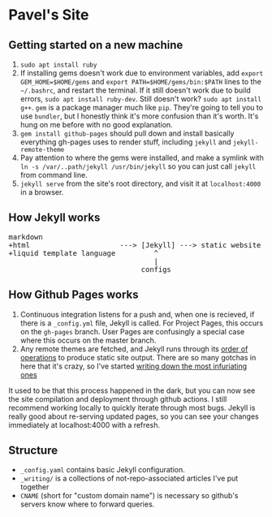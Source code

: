 # Pavel's Site


## Getting started on a new machine

1. `sudo apt install ruby`
2. If installing gems doesn't work due to environment variables, add `export GEM_HOME=$HOME/gems` and `export PATH=$HOME/gems/bin:$PATH` lines to the `~/.bashrc`, and restart the terminal. If it still doesn't work due to build errors, `sudo apt install ruby-dev`. Still doesn't work? `sudo apt install g++`. `gem` is a package manager much like `pip`. They're going to tell you to use `bundler`, but I honestly think it's more confusion than it's worth. It's hung on me before with no good explanation.
3. `gem install github-pages` should pull down and install basically everything gh-pages uses to render stuff, including `jekyll` and `jekyll-remote-theme`
4. Pay attention to where the gems were installed, and make a symlink with `ln -s /var/..path/jekyll /usr/bin/jekyll` so you can just call `jekyll` from command line.
5. `jekyll serve` from the site's root directory, and visit it at `localhost:4000` in a browser.


## How Jekyll works

<pre>markdown
+html                     ---> [Jekyll] ---> static website
+liquid template language		  ^
                                  |
                               configs</pre>

## How Github Pages works

1. Continuous integration listens for a push and, when one is recieved, if there is a `_config.yml` file, Jekyll is called. For Project Pages, this occurs on the `gh-pages` branch. User Pages are confusingly a special case where this occurs on the master branch.
2. Any remote themes are fetched, and Jekyll runs through its [order of operations](https://github.com/pavelkomarov/hyde#order-of-operations-for-jekyll) to produce static site output. There are so many gotchas in here that it's crazy, so I've started [writing down the most infuriating ones](https://github.com/pavelkomarov/pavel-theme#important-notes)

It used to be that this process happened in the dark, but you can now see the site compilation and deployment through github actions. I still recommend working locally to quickly iterate through most bugs. Jekyll is really good about re-serving updated pages, so you can see your changes immediately at localhost:4000 with a refresh.

## Structure
- `_config.yaml` contains basic Jekyll configuration.
- `_writing/` is a collections of not-repo-associated articles I've put together
- `CNAME` (short for "custom domain name") is necessary so github's servers know where to forward queries.


